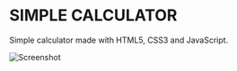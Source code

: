 # SIMPLE CALCULATOR

Simple calculator made with HTML5, CSS3 and JavaScript.

![Screenshot](https://github.com/joao-victor-da-silva-cirilo/simple-calculator/blob/reorganizando-codigo/public/assets/images/demo.png)
